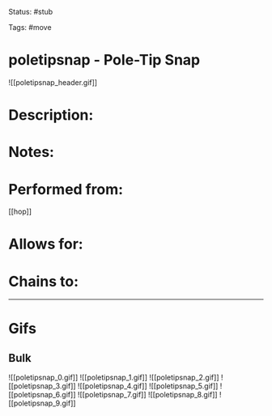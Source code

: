 Status: #stub

Tags: #move

# poletipsnap - Pole-Tip Snap
![[poletipsnap_header.gif]]
# Description:


# Notes:


# Performed from:
[[hop]]

# Allows for:


# Chains to:


___
# Gifs
## Bulk
![[poletipsnap_0.gif]]
![[poletipsnap_1.gif]]
![[poletipsnap_2.gif]]
![[poletipsnap_3.gif]]
![[poletipsnap_4.gif]]
![[poletipsnap_5.gif]]
![[poletipsnap_6.gif]]
![[poletipsnap_7.gif]]
![[poletipsnap_8.gif]]
![[poletipsnap_9.gif]]